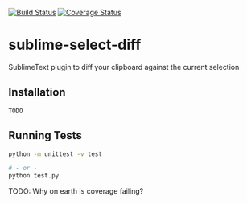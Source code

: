 [![Build Status](https://travis-ci.org/sabhiram/sublime-select-diff.svg?branch=master)](https://travis-ci.org/sabhiram/sublime-select-diff) [![Coverage Status](https://img.shields.io/coveralls/sabhiram/sublime-select-diff.svg)](https://coveralls.io/r/sabhiram/sublime-select-diff)

# sublime-select-diff

SublimeText plugin to diff your clipboard against the current selection

## Installation

    TODO

## Running Tests

```sh
python -m unittest -v test

# - or -
python test.py
```

TODO: Why on earth is coverage failing?